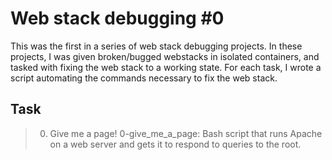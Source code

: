# Web stack debugging #0

This was the first in a series of web stack debugging projects. In these projects, I was given broken/bugged webstacks in isolated containers, and tasked with fixing the web stack to a working state. For each task, I wrote a script automating the commands necessary to fix the web stack.

## Task

> 0. Give me a page!
0-give_me_a_page: Bash script that runs Apache on a web server and gets it to respond to queries to the root.
